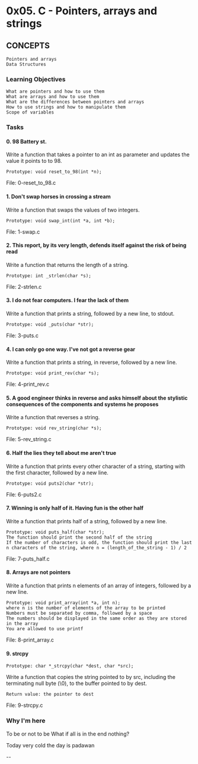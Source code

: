 # 0x05. C - Pointers, arrays and strings
## CONCEPTS

    Pointers and arrays
    Data Structures
### Learning Objectives

    What are pointers and how to use them
    What are arrays and how to use them
    What are the differences between pointers and arrays
    How to use strings and how to manipulate them
    Scope of variables

### Tasks

#### 0. 98 Battery st.
Write a function that takes a pointer to an int as parameter and updates the value it points to to 98.

    Prototype: void reset_to_98(int *n);
 
File: 0-reset_to_98.c

#### 1. Don't swap horses in crossing a stream
Write a function that swaps the values of two integers.

    Prototype: void swap_int(int *a, int *b);

File: 1-swap.c

#### 2. This report, by its very length, defends itself against the risk of being read 
Write a function that returns the length of a string.

    Prototype: int _strlen(char *s);

File: 2-strlen.c


#### 3. I do not fear computers. I fear the lack of them 
Write a function that prints a string, followed by a new line, to stdout.

    Prototype: void _puts(char *str);

File: 3-puts.c

#### 4. I can only go one way. I've not got a reverse gear 
Write a function that prints a string, in reverse, followed by a new line.

    Prototype: void print_rev(char *s);

File: 4-print_rev.c

#### 5. A good engineer thinks in reverse and asks himself about the stylistic consequences of the components and systems he proposes 
Write a function that reverses a string.

    Prototype: void rev_string(char *s);

File: 5-rev_string.c

#### 6. Half the lies they tell about me aren't true
Write a function that prints every other character of a string, starting with the first character, followed by a new line.

    Prototype: void puts2(char *str);

File: 6-puts2.c

#### 7. Winning is only half of it. Having fun is the other half 
Write a function that prints half of a string, followed by a new line.

    Prototype: void puts_half(char *str);
    The function should print the second half of the string
    If the number of characters is odd, the function should print the last n characters of the string, where n = (length_of_the_string - 1) / 2

File: 7-puts_half.c

#### 8. Arrays are not pointers 
Write a function that prints n elements of an array of integers, followed by a new line.

    Prototype: void print_array(int *a, int n);
    where n is the number of elements of the array to be printed
    Numbers must be separated by comma, followed by a space
    The numbers should be displayed in the same order as they are stored in the array
    You are allowed to use printf

File: 8-print_array.c

#### 9. strcpy 

    Prototype: char *_strcpy(char *dest, char *src);

Write a function that copies the string pointed to by src, including the terminating null byte (\0), to the buffer pointed to by dest.

    Return value: the pointer to dest

File: 9-strcpy.c


### Why I'm here
To be or not to be
What if all is in the end nothing?

Today very cold the day is padawan

--


